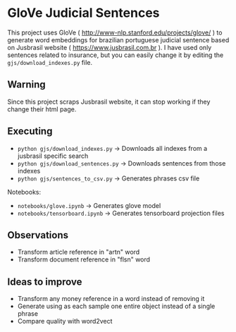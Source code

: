 # GloVe Judicial Sentences

This project uses GloVe ( http://www-nlp.stanford.edu/projects/glove/ ) to generate word embeddings for brazilian portuguese judicial sentence based on Jusbrasil website ( https://www.jusbrasil.com.br ). I have used only sentences related to insurance, but you can easily change it by editing the `gjs/download_indexes.py` file.

## Warning

Since this project scraps Jusbrasil website, it can stop working if they change their html page.

## Executing

- `python gjs/download_indexes.py` -> Downloads all indexes from a jusbrasil specific search
- `python gjs/download_sentences.py` -> Downloads sentences from those indexes
- `python gjs/sentences_to_csv.py` -> Generates phrases csv file

Notebooks:

- `notebooks/glove.ipynb` -> Generates glove model
- `notebooks/tensorboard.ipynb` -> Generates tensorboard projection files

## Observations

- Transform article reference in "artn" word
- Transform document reference in "flsn" word

## Ideas to improve

- Transform any money reference in a word instead of removing it
- Generate using as each sample one entire object instead of a single phrase
- Compare quality with word2vect

